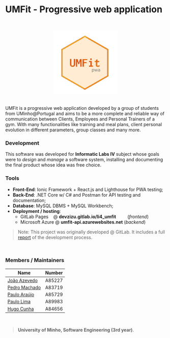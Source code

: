 # UMFit - Progressive web application
<br>
<p align="center">
  <img src="https://raw.githubusercontent.com/devzizu/LI4_UMFit/master/UMFit-WebApp/UMFit-Client/UMFit-App/src/imgs/logo512.png" width="200" height="200">
</p>
<br>
UMFit is a progressive web application developed by a group of students from UMinho@Portugal and aims to be a more complete and reliable way of communication between Clients, Employees and Personal Trainers of a gym. With many functionalities like training and meal plans, client personal evolution in different parameters, group classes and many more.

### Development

This software was developed for **Informatic Labs IV** subject whose goals were to *design* and *manage* a software system, installing and documenting the final product whose idea was free choice.

### Tools

  - **Front-End**: Ionic Framework + React.js and Lighthouse for PWA testing;
  - **Back-End**: .NET Core w/ C# and Postman for API testing and documentation;
  - **Database**: MySQL DBMS + MySQL Workbench;
  - **Deployment / hosting**: 
    - GitLab Pages &nbsp;&nbsp;&nbsp;@ **devzizu.gitlab.io/li4_umfit** &emsp;&emsp;&nbsp;(*frontend*) 
    - Microsoft Azure @ **umfit-api.azurewebsites.net** (*backend*)

> Note: This project was originally developed @ GitLab. It includes a full [report](https://github.com/devzizu/LI4_UMFit/blob/master/UMFit_Report.pdf) of the development process. 

<br>

### Members / Maintainers


|      Name     | Number |
|---------------|--------|
| [João Azevedo](https://github.com/devzizu)   | A85227 |
| [Pedro Machado](https://github.com/PedroFCM) | A83719 |
| [Paulo Araújo](https://github.com/paulob122) | A85729 |
| [Paulo Lima](https://github.com/paulolima18) | A89983 |
| [Hugo Cunha](https://gitlab.com/HCHexY)    | A84656 | 

<br>

>**University of Minho, Software Engineering (3rd year)**.
